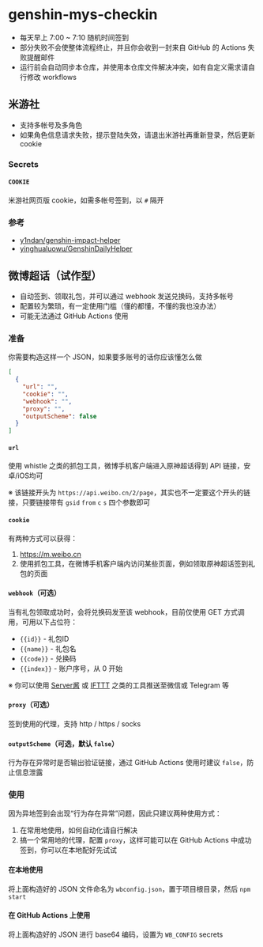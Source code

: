 # genshin-mys-checkin

- 每天早上 7:00 ~ 7:10 随机时间签到
- 部分失败不会使整体流程终止，并且你会收到一封来自 GitHub 的 Actions 失败提醒邮件
- 运行前会自动同步本仓库，并使用本仓库文件解决冲突，如有自定义需求请自行修改 workflows

## 米游社

- 支持多帐号及多角色
- 如果角色信息请求失败，提示登陆失效，请退出米游社再重新登录，然后更新 cookie

### Secrets

#### `COOKIE`  

米游社网页版 cookie，如需多帐号签到，以 `#` 隔开

### 参考

- [y1ndan/genshin-impact-helper](https://github.com/y1ndan/genshin-impact-helper)
- [yinghualuowu/GenshinDailyHelper](https://github.com/yinghualuowu/GenshinDailyHelper)

## 微博超话（试作型）

- 自动签到、领取礼包，并可以通过 webhook 发送兑换码，支持多帐号
- 配置较为繁琐，有一定使用门槛（懂的都懂，不懂的我也没办法）
- 可能无法通过 GitHub Actions 使用

### 准备

你需要构造这样一个 JSON，如果要多账号的话你应该懂怎么做

```json
[
  {
    "url": "",
    "cookie": "",
    "webhook": "",
    "proxy": "",
    "outputScheme": false
  }
]
```

#### `url`

使用 whistle 之类的抓包工具，微博手机客户端进入原神超话得到 API 链接，安卓/iOS均可

※ 该链接开头为 `https://api.weibo.cn/2/page`，其实也不一定要这个开头的链接，只要链接带有 `gsid` `from` `c` `s` 四个参数即可

#### `cookie`

有两种方式可以获得：

1. https://m.weibo.cn
2. 使用抓包工具，在微博手机客户端内访问某些页面，例如领取原神超话签到礼包的页面

#### `webhook`（可选）

当有礼包领取成功时，会将兑换码发至该 webhook，目前仅使用 GET 方式调用，可用以下占位符：

- `{{id}}` - 礼包ID
- `{{name}}` - 礼包名
- `{{code}}` - 兑换码
- `{{index}}` - 账户序号，从 0 开始

※ 你可以使用 [Server酱](http://sc.ftqq.com/3.version) 或 [IFTTT](https://ifttt.com/) 之类的工具推送至微信或 Telegram 等

#### `proxy`（可选）

签到使用的代理，支持 http / https / socks

#### `outputScheme`（可选，默认 `false`）

行为存在异常时是否输出验证链接，通过 GitHub Actions 使用时建议 `false`，防止信息泄露

### 使用

因为异地签到会出现“行为存在异常”问题，因此只建议两种使用方式：

1. 在常用地使用，如何自动化请自行解决
2. 搞一个常用地的代理，配置 `proxy`，这样可能可以在 GitHub Actions 中成功签到，你可以在本地配好先试试

#### 在本地使用

将上面构造好的 JSON 文件命名为 `wbconfig.json`，置于项目根目录，然后 `npm start`

#### 在 GitHub Actions 上使用

将上面构造好的 JSON 进行 base64 编码，设置为 `WB_CONFIG` secrets
